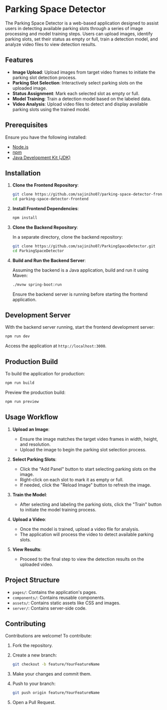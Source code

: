 # Parking Space Detector

The Parking Space Detector is a web-based application designed to assist users in detecting available parking slots through a series of image processing and model training steps. Users can upload images, identify parking slots, set their status as empty or full, train a detection model, and analyze video files to view detection results.

## Features

- **Image Upload**: Upload images from target video frames to initiate the parking slot detection process.
- **Parking Slot Selection**: Interactively select parking slots on the uploaded image.
- **Status Assignment**: Mark each selected slot as empty or full.
- **Model Training**: Train a detection model based on the labeled data.
- **Video Analysis**: Upload video files to detect and display available parking slots using the trained model.

## Prerequisites

Ensure you have the following installed:

- [Node.js](https://nodejs.org/)
- [npm](https://www.npmjs.com/)
- [Java Development Kit (JDK)](https://www.oracle.com/java/technologies/javase-jdk11-downloads.html)

## Installation

1. **Clone the Frontend Repository**:

   ```bash
   git clone https://github.com/sajiniho07/parking-space-detector-frontend.git
   cd parking-space-detector-frontend
   ```

2. **Install Frontend Dependencies**:

   ```bash
   npm install
   ```

3. **Clone the Backend Repository**:

   In a separate directory, clone the backend repository:

   ```bash
   git clone https://github.com/sajiniho07/ParkingSpaceDetector.git
   cd ParkingSpaceDetector
   ```

4. **Build and Run the Backend Server**:

   Assuming the backend is a Java application, build and run it using Maven:

   ```bash
   ./mvnw spring-boot:run
   ```

   Ensure the backend server is running before starting the frontend application.

## Development Server

With the backend server running, start the frontend development server:

```bash
npm run dev
```

Access the application at `http://localhost:3000`.

## Production Build

To build the application for production:

```bash
npm run build
```

Preview the production build:

```bash
npm run preview
```

## Usage Workflow

1. **Upload an Image**:
   - Ensure the image matches the target video frames in width, height, and resolution.
   - Upload the image to begin the parking slot selection process.

2. **Select Parking Slots**:
   - Click the "Add Panel" button to start selecting parking slots on the image.
   - Right-click on each slot to mark it as empty or full.
   - If needed, click the "Reload Image" button to refresh the image.

3. **Train the Model**:
   - After selecting and labeling the parking slots, click the "Train" button to initiate the model training process.

4. **Upload a Video**:
   - Once the model is trained, upload a video file for analysis.
   - The application will process the video to detect available parking slots.

5. **View Results**:
   - Proceed to the final step to view the detection results on the uploaded video.

## Project Structure

- `pages/`: Contains the application's pages.
- `components/`: Contains reusable components.
- `assets/`: Contains static assets like CSS and images.
- `server/`: Contains server-side code.

## Contributing

Contributions are welcome! To contribute:

1. Fork the repository.
2. Create a new branch:

   ```bash
   git checkout -b feature/YourFeatureName
   ```

3. Make your changes and commit them.
4. Push to your branch:

   ```bash
   git push origin feature/YourFeatureName
   ```

5. Open a Pull Request.
